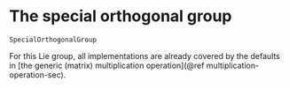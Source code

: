 # The special orthogonal group

```@docs
SpecialOrthogonalGroup
```

For this Lie group, all implementations are already covered by the defaults in [the generic (matrix) multiplication operation](@ref multiplication-operation-sec).
